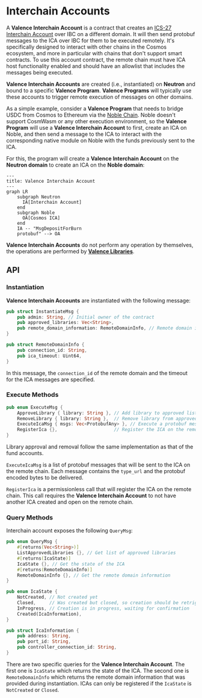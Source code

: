 # Interchain Accounts

A **Valence Interchain Account** is a contract that creates an [ICS-27 Interchain Account](https://ibc.cosmos.network/v8/apps/interchain-accounts/overview/) over IBC on a different domain. It will then send protobuf messages to the ICA over IBC for them to be executed remotely. It's specifically designed to interact with other chains in the Cosmos ecosystem, and more in particular with chains that don't support smart contracts.
To use this account contract, the remote chain must have ICA host functionality enabled and should have an allowlist that includes the messages being executed.

**Valence Interchain Accounts** are created (i.e., instantiated) on **Neutron** and bound to a specific **Valence Program**. **Valence Programs** will typically use these accounts to trigger remote execution of messages on other domains.

As a simple example, consider a **Valence Program** that needs to bridge USDC from Cosmos to Ethereum via the [Noble Chain](https://www.noble.xyz/). Noble doesn't support CosmWasm or any other execution environment, so the **Valence Program** will use a **Valence Interchain Account** to first, create an ICA on Noble, and then send a message to the ICA to interact with the corresponding native module on Noble with the funds previously sent to the ICA.

For this, the program will create a **Valence Interchain Account** on the **Neutron domain** to create an ICA on the **Noble domain**:

```mermaid
---
title: Valence Interchain Account
---
graph LR
    subgraph Neutron
      IA[Interchain Account]
    end
    subgraph Noble
      OA[Cosmos ICA]
    end
    IA -- "MsgDepositForBurn
    protobuf" --> OA
```

**Valence Interchain Accounts** do not perform any operation by themselves, the operations are performed by **[Valence Libraries](../components/libraries_and_functions.md)**.

## API

### Instantiation

**Valence Interchain Accounts** are instantiated with the following message:

```rust
pub struct InstantiateMsg {
    pub admin: String, // Initial owner of the contract
    pub approved_libraries: Vec<String>,
    pub remote_domain_information: RemoteDomainInfo, // Remote domain information required to register the ICA and send messages to it
}

pub struct RemoteDomainInfo {
    pub connection_id: String,
    pub ica_timeout: Uint64,
}
```

In this message, the `connection_id` of the remote domain and the timeout for the ICA messages are specified.

### Execute Methods

```rust
pub enum ExecuteMsg {
    ApproveLibrary { library: String }, // Add library to approved list (only admin)
    RemoveLibrary { library: String },  // Remove library from approved list (only admin)
    ExecuteIcaMsg { msgs: Vec<ProtobufAny> }, // Execute a protobuf message on the ICA
    RegisterIca {},                     // Register the ICA on the remote chain
}
```

Library approval and removal follow the same implementation as that of the fund accounts.

`ExecuteIcaMsg` is a list of protobuf messages that will be sent to the ICA on the remote chain. Each message contains
the `type_url` and the protobuf encoded bytes to be delivered.

`RegisterIca` is a permissionless call that will register the ICA on the remote chain. This call requires the
**Valence Interchain Account** to not have another ICA created and open on the remote chain.

### Query Methods

Interchain account exposes the following `QueryMsg`:

```rust
pub enum QueryMsg {
    #[returns(Vec<String>)]
    ListApprovedLibraries {}, // Get list of approved libraries
    #[returns(IcaState)]
    IcaState {}, // Get the state of the ICA
    #[returns(RemoteDomainInfo)]
    RemoteDomainInfo {}, // Get the remote domain information
}

pub enum IcaState {
    NotCreated, // Not created yet
    Closed,     // Was created but closed, so creation should be retriggered
    InProgress, // Creation is in progress, waiting for confirmation
    Created(IcaInformation),
}

pub struct IcaInformation {
    pub address: String,
    pub port_id: String,
    pub controller_connection_id: String,
}
```

There are two specific queries for the **Valence Interchain Account**. The first one is `IcaState` which returns the state of the ICA. The second one is `RemoteDomainInfo` which returns the remote domain information that was provided during instantiation.
ICAs can only be registered if the `IcaState` is `NotCreated` or `Closed`.
